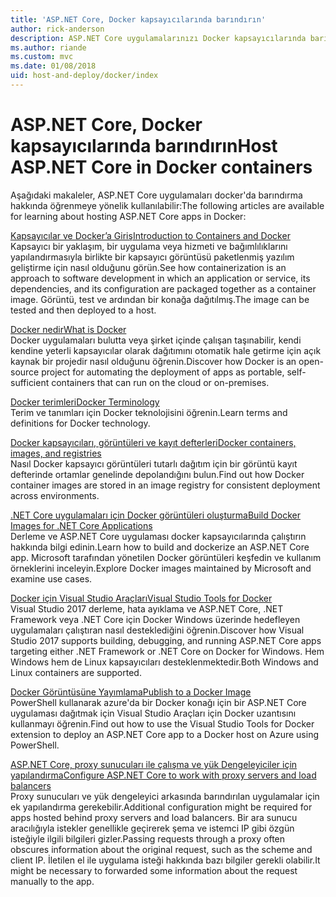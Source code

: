 ```yaml
---
title: 'ASP.NET Core, Docker kapsayıcılarında barındırın'
author: rick-anderson
description: ASP.NET Core uygulamalarınızı Docker kapsayıcılarında barındırmak öğrenme için kaynakların bağlantılarını keşfedin.
ms.author: riande
ms.custom: mvc
ms.date: 01/08/2018
uid: host-and-deploy/docker/index
---
```

# <a name="host-aspnet-core-in-docker-containers"></a><span data-ttu-id="e5009-103">ASP.NET Core, Docker kapsayıcılarında barındırın</span><span class="sxs-lookup"><span data-stu-id="e5009-103">Host ASP.NET Core in Docker containers</span></span>

<span data-ttu-id="e5009-104">Aşağıdaki makaleler, ASP.NET Core uygulamaları docker'da barındırma hakkında öğrenmeye yönelik kullanılabilir:</span><span class="sxs-lookup"><span data-stu-id="e5009-104">The following articles are available for learning about hosting ASP.NET Core apps in Docker:</span></span>

[<span data-ttu-id="e5009-105">Kapsayıcılar ve Docker’a Giriş</span><span class="sxs-lookup"><span data-stu-id="e5009-105">Introduction to Containers and Docker</span></span>](/dotnet/standard/microservices-architecture/container-docker-introduction/index)  
<span data-ttu-id="e5009-106">Kapsayıcı bir yaklaşım, bir uygulama veya hizmeti ve bağımlılıklarını yapılandırmasıyla birlikte bir kapsayıcı görüntüsü paketlenmiş yazılım geliştirme için nasıl olduğunu görün.</span><span class="sxs-lookup"><span data-stu-id="e5009-106">See how containerization is an approach to software development in which an application or service, its dependencies, and its configuration are packaged together as a container image.</span></span> <span data-ttu-id="e5009-107">Görüntü, test ve ardından bir konağa dağıtılmış.</span><span class="sxs-lookup"><span data-stu-id="e5009-107">The image can be tested and then deployed to a host.</span></span>

[<span data-ttu-id="e5009-108">Docker nedir</span><span class="sxs-lookup"><span data-stu-id="e5009-108">What is Docker</span></span>](/dotnet/standard/microservices-architecture/container-docker-introduction/docker-defined)  
<span data-ttu-id="e5009-109">Docker uygulamaları bulutta veya şirket içinde çalışan taşınabilir, kendi kendine yeterli kapsayıcılar olarak dağıtımını otomatik hale getirme için açık kaynak bir projedir nasıl olduğunu öğrenin.</span><span class="sxs-lookup"><span data-stu-id="e5009-109">Discover how Docker is an open-source project for automating the deployment of apps as portable, self-sufficient containers that can run on the cloud or on-premises.</span></span>

[<span data-ttu-id="e5009-110">Docker terimleri</span><span class="sxs-lookup"><span data-stu-id="e5009-110">Docker Terminology</span></span>](/dotnet/standard/microservices-architecture/container-docker-introduction/docker-terminology)  
<span data-ttu-id="e5009-111">Terim ve tanımları için Docker teknolojisini öğrenin.</span><span class="sxs-lookup"><span data-stu-id="e5009-111">Learn terms and definitions for Docker technology.</span></span>

[<span data-ttu-id="e5009-112">Docker kapsayıcıları, görüntüleri ve kayıt defterleri</span><span class="sxs-lookup"><span data-stu-id="e5009-112">Docker containers, images, and registries</span></span>](/dotnet/standard/microservices-architecture/container-docker-introduction/docker-containers-images-registries)  
<span data-ttu-id="e5009-113">Nasıl Docker kapsayıcı görüntüleri tutarlı dağıtım için bir görüntü kayıt defterinde ortamlar genelinde depolandığını bulun.</span><span class="sxs-lookup"><span data-stu-id="e5009-113">Find out how Docker container images are stored in an image registry for consistent deployment across environments.</span></span>

[<span data-ttu-id="e5009-114">.NET Core uygulamaları için Docker görüntüleri oluşturma</span><span class="sxs-lookup"><span data-stu-id="e5009-114">Build Docker Images for .NET Core Applications</span></span>](/dotnet/articles/core/docker/building-net-docker-images)  
<span data-ttu-id="e5009-115">Derleme ve ASP.NET Core uygulaması docker kapsayıcılarında çalıştırın hakkında bilgi edinin.</span><span class="sxs-lookup"><span data-stu-id="e5009-115">Learn how to build and dockerize an ASP.NET Core app.</span></span> <span data-ttu-id="e5009-116">Microsoft tarafından yönetilen Docker görüntüleri keşfedin ve kullanım örneklerini inceleyin.</span><span class="sxs-lookup"><span data-stu-id="e5009-116">Explore Docker images maintained by Microsoft and examine use cases.</span></span>

[<span data-ttu-id="e5009-117">Docker için Visual Studio Araçları</span><span class="sxs-lookup"><span data-stu-id="e5009-117">Visual Studio Tools for Docker</span></span>](xref:host-and-deploy/docker/visual-studio-tools-for-docker)  
<span data-ttu-id="e5009-118">Visual Studio 2017 derleme, hata ayıklama ve ASP.NET Core, .NET Framework veya .NET Core için Docker Windows üzerinde hedefleyen uygulamaları çalıştıran nasıl desteklediğini öğrenin.</span><span class="sxs-lookup"><span data-stu-id="e5009-118">Discover how Visual Studio 2017 supports building, debugging, and running ASP.NET Core apps targeting either .NET Framework or .NET Core on Docker for Windows.</span></span> <span data-ttu-id="e5009-119">Hem Windows hem de Linux kapsayıcıları desteklenmektedir.</span><span class="sxs-lookup"><span data-stu-id="e5009-119">Both Windows and Linux containers are supported.</span></span>

[<span data-ttu-id="e5009-120">Docker Görüntüsüne Yayımlama</span><span class="sxs-lookup"><span data-stu-id="e5009-120">Publish to a Docker Image</span></span>](/azure/vs-azure-tools-docker-hosting-web-apps-in-docker)  
<span data-ttu-id="e5009-121">PowerShell kullanarak azure'da bir Docker konağı için bir ASP.NET Core uygulaması dağıtmak için Visual Studio Araçları için Docker uzantısını kullanmayı öğrenin.</span><span class="sxs-lookup"><span data-stu-id="e5009-121">Find out how to use the Visual Studio Tools for Docker extension to deploy an ASP.NET Core app to a Docker host on Azure using PowerShell.</span></span>

[<span data-ttu-id="e5009-122">ASP.NET Core, proxy sunucuları ile çalışma ve yük Dengeleyiciler için yapılandırma</span><span class="sxs-lookup"><span data-stu-id="e5009-122">Configure ASP.NET Core to work with proxy servers and load balancers</span></span>](xref:host-and-deploy/proxy-load-balancer)  
<span data-ttu-id="e5009-123">Proxy sunucuları ve yük dengeleyici arkasında barındırılan uygulamalar için ek yapılandırma gerekebilir.</span><span class="sxs-lookup"><span data-stu-id="e5009-123">Additional configuration might be required for apps hosted behind proxy servers and load balancers.</span></span> <span data-ttu-id="e5009-124">Bir ara sunucu aracılığıyla istekler genellikle geçirerek şema ve istemci IP gibi özgün isteğiyle ilgili bilgileri gizler.</span><span class="sxs-lookup"><span data-stu-id="e5009-124">Passing requests through a proxy often obscures information about the original request, such as the scheme and client IP.</span></span> <span data-ttu-id="e5009-125">İletilen el ile uygulama isteği hakkında bazı bilgiler gerekli olabilir.</span><span class="sxs-lookup"><span data-stu-id="e5009-125">It might be necessary to forwarded some information about the request manually to the app.</span></span>
